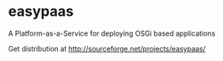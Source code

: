 # easypaas
A Platform-as-a-Service for deploying OSGi based applications


Get distribution at http://sourceforge.net/projects/easypaas/
